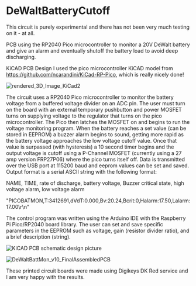 # DeWaltBatteryCutoff
This circuit is purely experimental and there has not been very much testing on it - at all.

PCB using the RP2040 Pico microcontroller to monitor a 20V DeWalt battery and give an alarm and eventually shutoff the battery load to avoid deep discharging.

KiCAD PCB Design
I used the pico microcontroller KiCAD model from https://github.com/ncarandini/KiCad-RP-Pico, which is really nicely done!

![rendered_3D_Image_KiCad2](https://user-images.githubusercontent.com/5246863/227258527-1c21e073-3548-476d-bcf8-5f23679afacb.png)


The circuit uses a RP2040 Pico microcontroller to monitor the battery voltage from a buffered voltage divider on an ADC pin.  The user must turn on the board with an external temporary pushbutton and power MOSFET turns on supplying voltage to the regulator that turns on the pico microcontroller.  The Pico then latches the MOSFET on and begins to run the voltage monitoring program. When the battery reaches a set value (can be stored in EEPROM) a buzzer alarm begins to sound, getting more rapid as the battery voltage approaches the low voltage cutoff value.  Once that value is surpassed (with hysteresis) a 10 second timer begins and the output voltage is cutoff using a P-Channel MOSFET (currently using a 27 amp version FRP27P06) where the pico turns itself off.  Data is transmitted over the USB port at 115200 baud and eeprom values can be set and saved.  Output format is a serial ASCII string with the following format:

NAME, TIME, rate of discharge, battery voltage, Buzzer critical state, high voltage alarm, low voltage alarm

"PICOBATMON,T:3412691,dVdT:0.000,Bv:20.24,Bcrit:0,Halarm:17.50,Lalarm:17.00\r\n"


The control program was written using the Arduino IDE with the Raspberry Pi Pico/RP2040 board library.  The user can set and save specific parameters in the EEPROM such as voltage, gain (resistor divider ratio), and a brief description (string).

![KiCAD PCB schematic design picture](https://user-images.githubusercontent.com/5246863/227258324-641e7cd4-d8fe-4cab-8b6a-98d318bac2c9.png)


![DeWaltBattMon_v10_FinalAssembledPCB](https://user-images.githubusercontent.com/5246863/227258110-c970e234-fe8f-4f90-9262-9bf4a69d1412.png)


These printed circuit boards were made using Digikeys DK Red service and I am very happy with the results.
